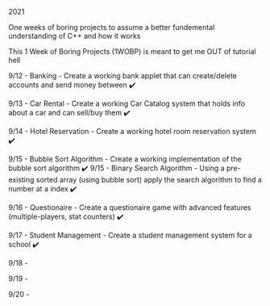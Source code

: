 2021

One weeks of boring projects to assume
a better fundemental understanding of C++
and how it works

This 1 Week of Boring Projects (1WOBP) is meant to get me OUT of tutorial hell

9/12 - Banking - Create a working bank applet that can create/delete accounts and send money between ✔️

9/13 - Car Rental - Create a working Car Catalog system that holds info about a car and can sell/buy them ✔️ 

9/14 - Hotel Reservation - Create a working hotel room reservation system ✔️

9/15 - Bubble Sort Algorithm - Create a working implementation of the bubble sort algorithm ✔️
9/15 - Binary Search Algorithm - Using a pre-existing sorted array (using bubble sort) apply the search algorithm to find a number at a index ✔️

9/16 - Questionaire - Create a questionaire game with advanced features (multiple-players, stat counters) ✔️

9/17 -  Student Management - Create a student management system for a school ✔️

9/18 -

9/19 -

9/20 -